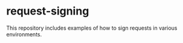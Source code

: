 # request-signing

This repository includes examples of how to sign requests in various environments.
